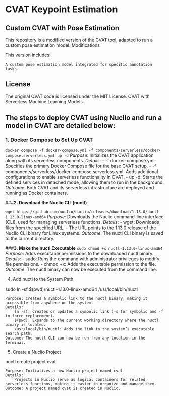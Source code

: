# CVAT Keypoint Estimation

## Custom CVAT with Pose Estimation

This repository is a modified version of the CVAT tool, adapted to run a custom pose estimation model.
Modifications

This version includes:

    A custom pose estimation model integrated for specific annotation tasks.

## License

The original CVAT code is licensed under the MIT License.
CVAT with Serverless Machine Learning Models

## The steps to deploy CVAT using Nuclio and run a model in CVAT are detailed below:
### **1. Docker Compose to Set Up CVAT**

```docker compose -f docker-compose.yml -f components/serverless/docker-compose.serverless.yml up -d```
    *Purpose*: Initializes the CVAT application along with its serverless components.
    *Details*:
       -  -f docker-compose.yml: Specifies the primary Docker Compose file for the base CVAT setup.
       -  -f components/serverless/docker-compose.serverless.yml: Adds additional configurations to enable serverless functionality in CVAT.
       -  up -d: Starts the defined services in detached mode, allowing them to run in the background.
    *Outcome*: Both CVAT and its serverless infrastructure are deployed and running as Docker containers.

###**2. Download the Nuclio CLI (nuctl)**

```wget https://github.com/nuclio/nuclio/releases/download/1.13.0/nuctl-1.13.0-linux-amd64```
    *Purpose*: Downloads the Nuclio command-line interface (CLI), used for managing serverless functions.
    *Details*:
        - wget: Downloads files from the specified URL.
        - The URL points to the 1.13.0 release of the Nuclio CLI binary for Linux systems.
    *Outcome*: The nuctl CLI binary is saved to the current directory.

###**3. Make the nuctl Executable**
```sudo chmod +x nuctl-1.13.0-linux-amd64```
    *Purpose*: Adds executable permissions to the downloaded nuctl binary.
    *Details*:
        - sudo: Runs the command with administrator privileges to modify file permissions.
        - chmod +x: Adds the executable permission to the file.
    *Outcome*: The nuctl binary can now be executed from the command line.

4. Add nuctl to the System Path

sudo ln -sf $(pwd)/nuctl-1.13.0-linux-amd64 /usr/local/bin/nuctl

    Purpose: Creates a symbolic link to the nuctl binary, making it accessible from anywhere on the system.
    Details:
        ln -sf: Creates or updates a symbolic link (-s for symbolic and -f to force replacement).
        $(pwd): Expands to the current working directory where the nuctl binary is located.
        /usr/local/bin/nuctl: Adds the link to the system’s executable search path.
    Outcome: The nuctl CLI can now be run from any location in the terminal.

5. Create a Nuclio Project

nuctl create project cvat

    Purpose: Initializes a new Nuclio project named cvat.
    Details:
        Projects in Nuclio serve as logical containers for related serverless functions, making it easier to organize and manage them.
    Outcome: A project named cvat is created in Nuclio.
